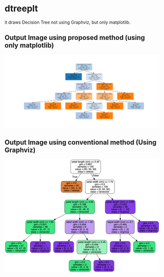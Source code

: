 # dtreeplt
it draws Decision Tree not using Graphviz, but only matplotlib.
## Output Image using proposed method (using only matplotlib)
![graphviz](output/result.png)
## Output Image using conventional method (Using Graphviz)
![graphviz](output/using_graphviz.png)
